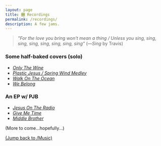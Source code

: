 ```yaml
---
layout: page
title: 🎛 Recordings
permalink: /recordings/
description: A few jams.
---
```

> *"For the love you bring won't mean a thing / Unless you sing, sing, sing, sing, sing, sing, sing, sing"* (—*Sing* by Travis)

### Some half-baked covers (solo)
- [*Only The Wine*](/only-wine/)
- [*Plastic Jesus / Spring Wind Medley*](/plastic-jesus/)
- [*Walk On The Ocean*](/walk-ocean/)
- [*We Belong*](/we-belong/)

### An EP w/ PJB
- [*Jesus On The Radio*](/jesus-radio/)
- [*Give Me Time*](/give-me-time/)
- [*Middle Brother*](/middle-brother/)

(More to come...hopefully...)

[(Jump back to /Music)](/music)